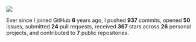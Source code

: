![](https://github.com/beucismis/beucismis/assets/40023234/e092789a-a89c-4c8c-baa8-2ddbe8ce9548)

Ever since I joined GitHub **6** years ago, I pushed **937** commits, opened **50** issues, submitted **24** pull requests, received **367** stars across **26** personal projects, and contributed to **7** public repositories.
